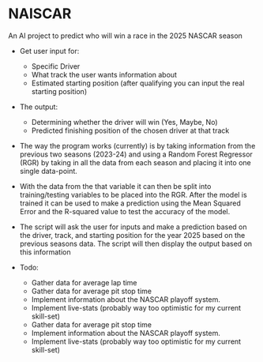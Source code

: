 # NAISCAR
An AI project to predict who will win a race in the 2025 NASCAR season

- Get user input for:
    * Specific Driver
    * What track the user wants information about
    * Estimated starting position (after qualifying you can input the real starting position)

- The output:
    * Determining whether the driver will win (Yes, Maybe, No)
    * Predicted finishing position of the chosen driver at that track

- The way the program works (currently) is by taking information from the previous two seasons (2023-24)
  and using a Random Forest Regressor (RGR) by taking in all the data from each season and placing it
  into one single data-point.
- With the data from the that variable it can then be split into training/testing variables to be placed
  into the RGR. After the model is trained it can be used to make a prediction using the Mean Squared 
  Error and the R-squared value to test the accuracy of the model.
- The script will ask the user for inputs and make a prediction based on the driver, track, and starting
  position for the year 2025 based on the previous seasons data. The script will then display the output
  based on this information

- Todo:
    * Gather data for average lap time
    * Gather data for average pit stop time
    * Implement information about the NASCAR playoff system. 
    * Implement live-stats (probably way too optimistic for my current skill-set)
    * Gather data for average pit stop time
    * Implement information about the NASCAR playoff system. 
    * Implement live-stats (probably way too optimistic for my current skill-set)

